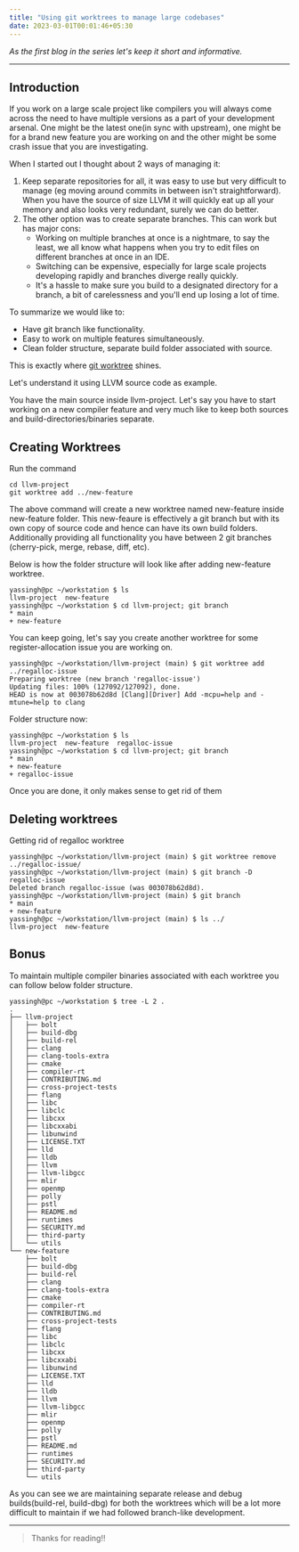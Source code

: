 ```yaml
---
title: "Using git worktrees to manage large codebases"
date: 2023-03-01T00:01:46+05:30
---
```


*As the first blog in the series let's keep it short and informative.* 

---

## Introduction ##
If you work on a large scale project like compilers you will always come across the need to have 
multiple versions as a part of your development arsenal. One might be the latest one(in sync with upstream), one might be for a brand new feature you are working on and the other might be some crash issue that you are investigating. 

When I started out I thought about 2 ways of managing it:

1) Keep separate repositories for all, it was easy to use but very difficult to manage (eg moving around commits in between isn't straightforward). When you have the source of size LLVM it will quickly eat up all your memory and also looks very redundant, surely we can do better.
2) The other option was to create separate branches. This can work but has major cons:
   - Working on multiple branches at once is a nightmare, to say the least, we all know what happens when you try to edit files on different branches at once in an IDE.
   - Switching can be expensive, especially for large scale projects developing rapidly and branches diverge really quickly.
   - It's a hassle to make sure you build to a designated directory for a branch, a bit of carelessness and you'll end up losing a lot of time.

To summarize we would like to:
- Have git branch like functionality.
- Easy to work on multiple features simultaneously. 
- Clean folder structure, separate build folder associated with source.

This is exactly where [git worktree](https://git-scm.com/docs/git-worktree) shines.

Let's understand it using LLVM source code as example.

You have the main source inside llvm-project. Let's say you have to start working on a new compiler feature and very much like to keep both sources and build-directories/binaries separate. 

## Creating Worktrees

Run the command 
```
cd llvm-project
git worktree add ../new-feature
```
The above command will create a new worktree named new-feature inside new-feature folder. This new-feaure is effectively a git branch but with its own copy of source code and hence can have its own build folders. Additionally providing all functionality you have between 2 git branches (cherry-pick, merge, rebase, diff, etc).

Below is how the folder structure will look like after adding new-feature worktree.

```
yassingh@pc ~/workstation $ ls
llvm-project  new-feature
yassingh@pc ~/workstation $ cd llvm-project; git branch
* main
+ new-feature
```
You can keep going, let's say you create another worktree for some register-allocation issue you are working on.

```
yassingh@pc ~/workstation/llvm-project (main) $ git worktree add ../regalloc-issue
Preparing worktree (new branch 'regalloc-issue')
Updating files: 100% (127092/127092), done.
HEAD is now at 003078b62d8d [Clang][Driver] Add -mcpu=help and -mtune=help to clang
```

Folder structure now:
```
yassingh@pc ~/workstation $ ls
llvm-project  new-feature  regalloc-issue
yassingh@pc ~/workstation $ cd llvm-project; git branch 
* main
+ new-feature
+ regalloc-issue
```

Once you are done, it only makes sense to get rid of them

## Deleting worktrees

Getting rid of regalloc worktree
```
yassingh@pc ~/workstation/llvm-project (main) $ git worktree remove ../regalloc-issue/
yassingh@pc ~/workstation/llvm-project (main) $ git branch -D regalloc-issue 
Deleted branch regalloc-issue (was 003078b62d8d).
yassingh@pc ~/workstation/llvm-project (main) $ git branch
* main
+ new-feature
yassingh@pc ~/workstation/llvm-project (main) $ ls ../
llvm-project  new-feature
```
## Bonus

To maintain multiple compiler binaries associated with each worktree you can follow below folder structure.

```
yassingh@pc ~/workstation $ tree -L 2 . 
.
├── llvm-project
│   ├── bolt
│   ├── build-dbg
│   ├── build-rel
│   ├── clang
│   ├── clang-tools-extra
│   ├── cmake
│   ├── compiler-rt
│   ├── CONTRIBUTING.md
│   ├── cross-project-tests
│   ├── flang
│   ├── libc
│   ├── libclc
│   ├── libcxx
│   ├── libcxxabi
│   ├── libunwind
│   ├── LICENSE.TXT
│   ├── lld
│   ├── lldb
│   ├── llvm
│   ├── llvm-libgcc
│   ├── mlir
│   ├── openmp
│   ├── polly
│   ├── pstl
│   ├── README.md
│   ├── runtimes
│   ├── SECURITY.md
│   ├── third-party
│   └── utils
└── new-feature
    ├── bolt
    ├── build-dbg
    ├── build-rel
    ├── clang
    ├── clang-tools-extra
    ├── cmake
    ├── compiler-rt
    ├── CONTRIBUTING.md
    ├── cross-project-tests
    ├── flang
    ├── libc
    ├── libclc
    ├── libcxx
    ├── libcxxabi
    ├── libunwind
    ├── LICENSE.TXT
    ├── lld
    ├── lldb
    ├── llvm
    ├── llvm-libgcc
    ├── mlir
    ├── openmp
    ├── polly
    ├── pstl
    ├── README.md
    ├── runtimes
    ├── SECURITY.md
    ├── third-party
    └── utils
```
As you can see we are maintaining separate release and debug builds(build-rel, build-dbg) for both the worktrees which will be a lot more difficult to maintain if we had followed branch-like development. 

---

> Thanks for reading!!